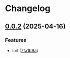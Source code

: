 # Changelog

## [0.0.2](https://github.com/sumup/sumup-sumup-py/compare/v0.0.1...v0.0.2) (2025-04-16)


### Features

* init ([7fa1b9a](https://github.com/sumup/sumup-sumup-py/commit/7fa1b9a68090a40bf0bd471e220525a88f1ae8e4))
